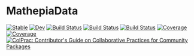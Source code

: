 # MathepiaData

[![Stable](https://img.shields.io/badge/docs-stable-blue.svg)](https://JuliaEpi.github.io/MathepiaData.jl/stable)
[![Dev](https://img.shields.io/badge/docs-dev-blue.svg)](https://JuliaEpi.github.io/MathepiaData.jl/dev)
[![Build Status](https://github.com/JuliaEpi/MathepiaData.jl/actions/workflows/CI.yml/badge.svg?branch=main)](https://github.com/JuliaEpi/MathepiaData.jl/actions/workflows/CI.yml?query=branch%3Amain)
[![Build Status](https://travis-ci.com/JuliaEpi/MathepiaData.jl.svg?branch=main)](https://travis-ci.com/JuliaEpi/MathepiaData.jl)
[![Build Status](https://ci.appveyor.com/api/projects/status/github/JuliaEpi/MathepiaData.jl?svg=true)](https://ci.appveyor.com/project/JuliaEpi/MathepiaData-jl)
[![Coverage](https://codecov.io/gh/JuliaEpi/MathepiaData.jl/branch/main/graph/badge.svg)](https://codecov.io/gh/JuliaEpi/MathepiaData.jl)
[![Coverage](https://coveralls.io/repos/github/JuliaEpi/MathepiaData.jl/badge.svg?branch=main)](https://coveralls.io/github/JuliaEpi/MathepiaData.jl?branch=main)
[![ColPrac: Contributor's Guide on Collaborative Practices for Community Packages](https://img.shields.io/badge/ColPrac-Contributor's%20Guide-blueviolet)](https://github.com/SciML/ColPrac)
